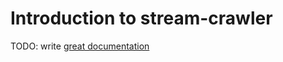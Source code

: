 # Introduction to stream-crawler

TODO: write [great documentation](http://jacobian.org/writing/what-to-write/)
